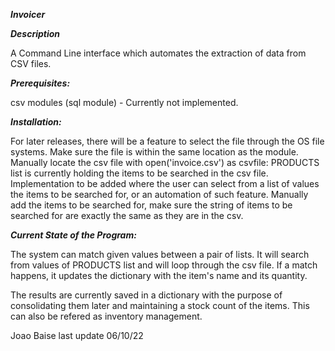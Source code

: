 ***Invoicer***

***Description*** 

A Command Line interface which automates the extraction of data from  CSV files.

***Prerequisites:***

  csv modules
  (sql module) - Currently not implemented.

***Installation:***

  For later releases, there will be a feature to select the file through the OS file systems.
  Make sure the file is within the same location as the module. Manually locate the csv file with open('invoice.csv') as csvfile:
  PRODUCTS list is currently holding the items to be searched in the csv file.
  Implementation to be added where the user can select from a list of values the items to be searched for, or an automation of such feature.
  Manually add the items to be searched for, make sure the string of items to be searched for are exactly the same as they are in the csv.

***Current State of the Program:***

The system can match given values between a pair of lists. It will search from values of PRODUCTS list and will loop through the csv file.
If a match happens, it updates the dictionary with the item's name and its quantity.

The results are currently saved in a dictionary with the purpose of consolidating them later and maintaining a stock count of the items.
This can also be refered as inventory management.


Joao Baise
last update 06/10/22

  
